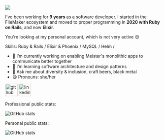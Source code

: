 ![](https://github.com/eolchsnof/eolchsnof/assets/14125186/e2cec168-d606-4b7c-a6fb-7b74720017e4)

I've been working for **9 years** as a software developer. I started in the FileMaker ecosystem and moved to proper programming in **2020 with Ruby on Rails**, and now **Elixir**.

You're looking at my personal account, which is not very active 😊

Skills: Ruby & Rails / Elixir & Phoenix / MySQL / Helm / 

- 🔭 I’m currently working on enabling Meister's monolithic apps to communicate better together 
- 🌱 I’m learning software architecture and design patterns 
- 💬 Ask me about diversity & inclusion, craft beers, black metal 
- 😄 Pronouns: she/her 


[<img src='https://cdn.jsdelivr.net/npm/simple-icons@3.0.1/icons/github.svg' alt='github' height='40'>](https://github.com/chloe-meister)  [<img src='https://cdn.jsdelivr.net/npm/simple-icons@3.0.1/icons/linkedin.svg' alt='linkedin' height='40'>](https://www.linkedin.com/in/chloefons/)  

Professional public stats:

![GitHub stats](https://github-readme-stats.vercel.app/api?username=chloe-meister&show_icons=true&count_private=true)  

Personal public stats:

![GitHub stats](https://github-readme-stats.vercel.app/api?username=eolchsnof&show_icons=true&count_private=true)  

